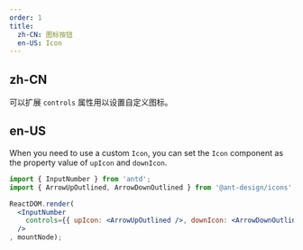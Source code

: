 ```yaml
---
order: 1
title:
  zh-CN: 图标按钮
  en-US: Icon
---
```


## zh-CN

可以扩展 `controls` 属性用以设置自定义图标。

## en-US

When you need to use a custom `Icon`, you can set the `Icon` component as the property value of `upIcon` and `downIcon`.

```jsx
import { InputNumber } from 'antd';
import { ArrowUpOutlined, ArrowDownOutlined } from '@ant-design/icons';

ReactDOM.render(
  <InputNumber
    controls={{ upIcon: <ArrowUpOutlined />, downIcon: <ArrowDownOutlined/> }}
  />
, mountNode);
```

